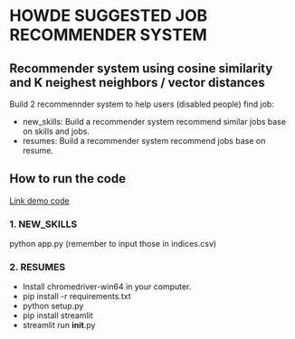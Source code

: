 # HOWDE SUGGESTED JOB RECOMMENDER SYSTEM 
## Recommender system using cosine similarity and K neighest neighbors / vector distances
Build 2 recommennder system to help users (disabled people) find job:
* new_skills: Build a recommender system recommend similar jobs base on skills and jobs.
* resumes: Build a recommender system recommend jobs base on resume.

## How to run the code
[Link demo code](https://drive.google.com/drive/u/0/folders/1kQvQdptZ8s0W6BNUSZgYjxnxLT86ufgi)
### 1. NEW_SKILLS 
python app.py (remember to input those in indices.csv)

### 2. RESUMES 
* Install chromedriver-win64 in your computer.
* pip install -r requirements.txt
* python setup.py
* pip install streamlit
* streamlit run __init__.py
